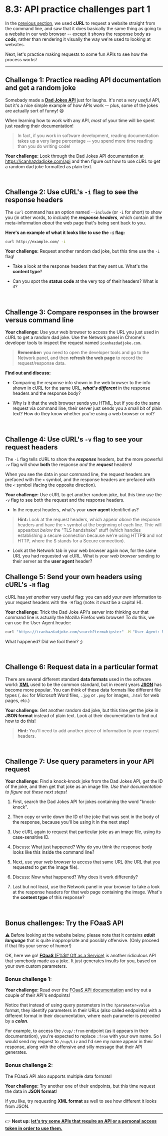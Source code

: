 # 8.3: API practice challenges part 1

In the [previous section](https://github.com/LearnTeachCode/intro-javascript-class/blob/master/week-8/8-2-curl-intro.md), we used **cURL** to request a website straight from the command line, and saw that it does basically the same thing as going to a website in our web browser -- except it shows the response body as ***code***, rather than rendering it visually the way we're used to looking at websites.

Next, let's practice making requests to some fun APIs to see how the process works!

<hr/>

## Challenge 1: Practice reading API documentation and get a random joke

Somebady made a [**Dad Jokes API**](https://icanhazdadjoke.com/api) just for laughs. It's not a very *useful* API, but it's a nice simple example of how APIs work -- plus, some of the jokes are actually sort of funny! :laughing:

When learning how to work with any API, *most* of your time will be spent just reading their documentation!

  > In fact, if you work in software development, reading documentation takes up a very large percentage -- you spend more time reading than you do writing code!

**Your challenge:** Look through the Dad Jokes API documentation at https://icanhazdadjoke.com/api and then figure out how to use cURL to get a random dad joke formatted as plain text.

<br/>

## Challenge 2: Use cURL's `-i` flag to see the response headers

The `curl` command has an option named `--include` (or `-i` for short) to show you (in other words, to *include*) the ***response headers***, which contain all the meta-information *about* the web page that's being sent back to you.

**Here's an example of what it looks like to use the `-i` flag:**

```bash
curl http://example.com/ -i
```

**Your challenge:** Request another random dad joke, but this time use the `-i` flag!

  - Take a look at the response headers that they sent us. What's the **content type**? 
  
  - Can you spot the **status code** at the very top of their headers? What is it?

<br/>

## Challenge 3: Compare responses in the browser versus command line

**Your challenge:** Use your web browser to access the URL you just used in cURL to get a random dad joke. Use the Network panel in Chrome's developer tools to inspect the request named `icanhazdadjoke.com`.

  > **Remember:** you need to open the developer tools and go to the Network panel, and then **refresh the web page** to record the request/response data.

**Find out and discuss:**

  - Comparing the response info shown in the web browser to the info shown in cURL for the same URL, ***what's different*** in the response headers and the response body?
  
  - Why is it that the web browser sends you HTML, but if you do the same request via command line, their server just sends you a small bit of plain text? How do they know whether you're using a web browser or not?

<br/>

## Challenge 4: Use cURL's `-v` flag to see your request headers

The `-i` flag tells cURL to show the ***response*** headers, but the more powerful `-v` flag will show **both** the response *and* the ***request*** headers!

When you see the data in your command line, the request headers are prefaced with the `>` symbol, and the response headers are prefaced with the `<` symbol (facing the opposite direction).

**Your challenge:** Use cURL to get another random joke, but this time use the `-v` flag to see both the request and the response headers.

  - In the request headers, what's your **user agent** identified as?
  
  > **Hint:** Look at the request headers, which appear *above* the response headers and have the `>` symbol at the beginning of each line. Thie will appearbut *below* the "TLS handshake" stuff (which handles establishing a secure connection because we're using HTTP**S** and not HTTP, where the S stands for a Secure connection).
 
  - Look at the Network tab in your web browser again now, for the same URL you had requested vai cURL. What is your *web browser* sending to their server as the **user agent** header?


## Challenge 5: Send your own headers using cURL's `-H` flag

cURL has *yet another* very useful flag: you can add *your own* information to your request headers with the `-H` flag (note: it *must* be a capital H).

**Your challenge:** Trick the Dad Joke API's server into thinking our that command line is actually the Mozilla Firefox web browser! To do this, we can use the User-Agent header:

```bash
curl "https://icanhazdadjoke.com/search?term=hipster" -H "User-Agent: Mozilla/5.0"
```

What happened? Did we fool them? ;)

<br/>

## Challenge 6: Request data in a particular format

There are several different standard **data formats** used in the software world: [**XML**](https://en.wikipedia.org/wiki/XML) used to be the common standard, but in recent years [**JSON**](https://en.wikipedia.org/wiki/JSON) has become more popular. You can think of these data formats like different file types (`.doc` for Microsoft Word files, `.jpg` or `.png` for images, `.html` for web pages, etc.)

**Your challenge:** Get another random dad joke, but this time get the joke in **JSON format** instead of plain text. Look at their documentation to find out how to do this!

  > **Hint:** You'll need to add another piece of information to your request headers.

<br/>

## Challenge 7: Use query parameters in your API request

**Your challenge:** Find a knock-knock joke from the Dad Jokes API, get the ID of the joke, and then get that joke as an image file. *Use their documentation to figure out these next steps!*
  
  1. First, search the Dad Jokes API for jokes containing the word "knock-knock". 
  
  2. Then copy or write down the ID of the joke that was sent in the body of the response, because you'll be using it in the next step!
  
  3. Use cURL again to request that particular joke as an image file, using its case-sensitive ID.
  
  4. Discuss: What just happened? Why do you think the response body looks like this inside the command line?

  5. Next, use your *web browser* to access that same URL (the URL that you requested to get the image file).
  
  6. Discuss: Now what happened? Why does it work differently?

  7. Last but not least, use the Network panel in your browser to take a look at the response headers for that web page containing the image. What's the **content type** of this response?

<br/>

## Bonus challenges: Try the FOaaS API

:warning: Before looking at the website below, please note that it contains ***adult language*** that is quite inappropriate and possibly offensive. (Only proceed if that fits your sense of humor!)

OK, here we go! [**FOaaS** (F%$# Off as a Service)](http://www.foaas.com/) is another ridiculous API that somebody made as a joke. It just generates insults for you, based on your own custom parameters.

### Bonus challenge 1:

**Your challenge:** Read over the [FOaaS API documentation](http://www.foaas.com/) and try out a couple of their API's endpoints!

Notice that instead of using query parameters in the `?parameter=value` format, they identify parameters in their URLs (also called endpoints) with a different format in their documentation, where each parameter is preceded by a ***colon***.

For example, to access the `/cup/:from` endpoint (as it appears in their documentation), you're expected to replace `:from` with your own name. So I would send my request to `/cup/Liz` and I'd see my name appear in their response, along with the offensive and silly message that their API generates.


### Bonus challenge 2:

The FOaaS API also supports multiple data formats!

**Your challenge:** Try another one of their endpoints, but this time request the data in **JSON format**!

If you like, try requesting **XML format** as well to see how different it looks from JSON.

<hr/>

:point_right: **Next up:** [**let's try some APIs that require an API or a personal access token in order to use them.**](https://github.com/LearningNerd/intro-apis-workshop/blob/master/api-challenges-2.md)
